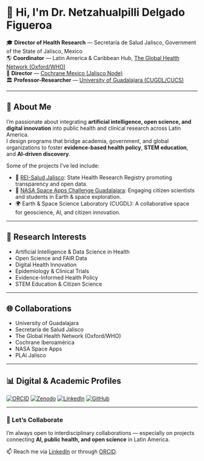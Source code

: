 # 👋 Hi, I'm Dr. Netzahualpilli Delgado Figueroa  

🎓 **Director of Health Research** — Secretaría de Salud Jalisco, Government of the State of Jalisco, Mexico  
🌎 **Coordinator** — Latin America & Caribbean Hub, [The Global Health Network (Oxford/WHO)](https://tghn.org)  
🔬 **Director** — [Cochrane Mexico (Jalisco Node)](https://www.cochrane.org)  
🏛️ **Professor-Researcher** — [University of Guadalajara (CUGDL/CUCS)](https://www.udg.mx)  

---

## 🚀 About Me
I’m passionate about integrating **artificial intelligence, open science, and digital innovation** into public health and clinical research across Latin America.  
I design programs that bridge academia, government, and global organizations to foster **evidence-based health policy**, **STEM education**, and **AI-driven discovery**.

Some of the projects I’ve led include:
- 🧾 [REI-Salud Jalisco](https://zenodo.org/communities/rei-salud-jalisco): State Health Research Registry promoting transparency and open data.  
- 🚀 [NASA Space Apps Challenge Guadalajara](https://www.spaceappschallenge.org/): Engaging citizen scientists and students in Earth & space exploration.  
- 🌍 Earth & Space Science Laboratory (CUGDL): A collaborative space for geoscience, AI, and citizen innovation.  

---

## 🧠 Research Interests
- Artificial Intelligence & Data Science in Health  
- Open Science and FAIR Data  
- Digital Health Innovation  
- Epidemiology & Clinical Trials  
- Evidence-Informed Health Policy  
- STEM Education & Citizen Science  

---

## 🌐 Collaborations
- University of Guadalajara  
- Secretaría de Salud Jalisco  
- The Global Health Network (Oxford/WHO)  
- Cochrane Iberoamérica  
- NASA Space Apps  
- PLAi Jalisco  

---

## 📊 Digital & Academic Profiles
[![ORCID](https://img.shields.io/badge/ORCID-0000--0001--7759--6170-brightgreen?logo=orcid&logoColor=white)](https://orcid.org/0000-0001-7759-6170)
[![Zenodo](https://img.shields.io/badge/Zenodo-REI--Salud%20Jalisco-blue?logo=zenodo&logoColor=white)](https://zenodo.org/communities/rei-salud-jalisco)
[![LinkedIn](https://img.shields.io/badge/LinkedIn-Netzahualpilli%20Delgado%20Figueroa-blue?logo=linkedin)](https://www.linkedin.com/in/netzahualpilli-delgado-figueroa)
[![GitHub](https://img.shields.io/github/followers/NetzahualpilliDelgado?style=social)](https://github.com/NetzahualpilliDelgado)

---

### 💬 Let’s Collaborate
I’m always open to interdisciplinary collaborations — especially on projects connecting **AI, public health, and open science** in Latin America.

📫 Reach me via [LinkedIn](https://www.linkedin.com/in/netzahualpilli-delgado-figueroa) or through [ORCID](https://orcid.org/0000-0001-7759-6170).
